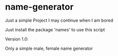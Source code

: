 # name-generator
Just a simple Project I may continue when I am bored

Just install the package 'names' to use this script

Version 1.0:

  Only a simple male, female name generator
